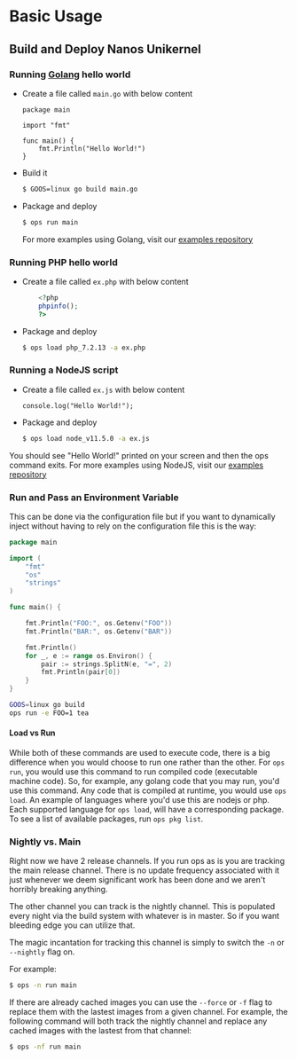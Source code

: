 Basic Usage
================

## Build and Deploy Nanos Unikernel

### **Running [Golang](https://golang.org) hello world**
* Create a file called `main.go` with below content

	```golang
	package main

	import "fmt"

	func main() {
		fmt.Println("Hello World!")
	}
	```

* Build it

	```sh
	$ GOOS=linux go build main.go
	```

* Package and deploy

	```sh
	$ ops run main
	```
	For more examples using Golang, visit our [examples
	repository](https://github.com/nanovms/ops-examples/tree/master/golang)

### **Running PHP hello world**
* Create a file called `ex.php` with below content

	```php
		<?php
		phpinfo();
		?>
	```
* Package and deploy

	```sh
	$ ops load php_7.2.13 -a ex.php
	```

### **Running a NodeJS script**

* Create a file called `ex.js` with below content
	```node
	console.log("Hello World!");
	```
* Package and deploy

	```sh
	$ ops load node_v11.5.0 -a ex.js
	```
You should see "Hello World!" printed on your screen and then the ops command
exits. For more examples using NodeJS, visit our [examples
repository](https://github.com/nanovms/ops-examples/tree/master/nodejs)

### **Run and Pass an Environment Variable**

This can be done via the configuration file but if you want to
dynamically inject without having to rely on the configuration file this
is the way:

```go
package main

import (
	"fmt"
	"os"
	"strings"
)

func main() {

	fmt.Println("FOO:", os.Getenv("FOO"))
	fmt.Println("BAR:", os.Getenv("BAR"))

	fmt.Println()
	for _, e := range os.Environ() {
		pair := strings.SplitN(e, "=", 2)
		fmt.Println(pair[0])
	}
}
```

```sh
GOOS=linux go build
ops run -e FOO=1 tea
```

#### Load vs Run
While both of these commands are used to execute code, there is a big
difference when you would choose to run one rather than the other. For `ops
run`, you would use this command to run compiled code (executable machine
code). So, for example, any golang code that you may run, you'd use this
command. Any code that is compiled at runtime, you would use `ops load`. An
example of languages where you'd use this are nodejs or php. Each supported
language for `ops load`, will have a corresponding package. To see a list of
available packages, run `ops pkg list`.

### Nightly vs. Main
Right now we have 2 release channels. If you run ops as is you are
tracking the main release channel. There is no update frequency
associated with it just whenever we deem significant work has been done
and we aren't horribly breaking anything.

The other channel you can track is the nightly channel. This is
populated every night via the build system with whatever is in master.
So if you want bleeding edge you can utilize that.

The magic incantation for tracking this channel is simply to switch the
`-n` or `--nightly` flag on.

For example:

```sh
$ ops -n run main
```

If there are already cached images you can use the `--force` or `-f` flag to
replace them with the lastest images from a given channel. For example, the
following command will both track the nightly channel and replace any cached
images with the lastest from that channel:

```sh
$ ops -nf run main
```
